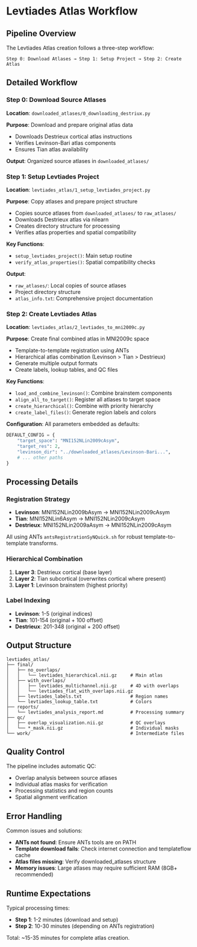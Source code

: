 # Levtiades Atlas Workflow

## Pipeline Overview

The Levtiades Atlas creation follows a three-step workflow:

```
Step 0: Download Atlases → Step 1: Setup Project → Step 2: Create Atlas
```

## Detailed Workflow

### Step 0: Download Source Atlases
**Location**: `downloaded_atlases/0_downloading_destriux.py`

**Purpose**: Download and prepare original atlas data
- Downloads Destrieux cortical atlas instructions
- Verifies Levinson-Bari atlas components
- Ensures Tian atlas availability

**Output**: Organized source atlases in `downloaded_atlases/`

### Step 1: Setup Levtiades Project
**Location**: `levtiades_atlas/1_setup_levtiades_project.py`

**Purpose**: Copy atlases and prepare project structure
- Copies source atlases from `downloaded_atlases/` to `raw_atlases/`
- Downloads Destrieux atlas via nilearn
- Creates directory structure for processing
- Verifies atlas properties and spatial compatibility

**Key Functions**:
- `setup_levtiades_project()`: Main setup routine
- `verify_atlas_properties()`: Spatial compatibility checks

**Output**:
- `raw_atlases/`: Local copies of source atlases
- Project directory structure
- `atlas_info.txt`: Comprehensive project documentation

### Step 2: Create Levtiades Atlas
**Location**: `levtiades_atlas/2_levtiades_to_mni2009c.py`

**Purpose**: Create final combined atlas in MNI2009c space
- Template-to-template registration using ANTs
- Hierarchical atlas combination (Levinson > Tian > Destrieux)
- Generate multiple output formats
- Create labels, lookup tables, and QC files

**Key Functions**:
- `load_and_combine_levinson()`: Combine brainstem components
- `align_all_to_target()`: Register all atlases to target space
- `create_hierarchical()`: Combine with priority hierarchy
- `create_label_files()`: Generate region labels and colors

**Configuration**: All parameters embedded as defaults:
```python
DEFAULT_CONFIG = {
    "target_space": "MNI152NLin2009cAsym",
    "target_res": 2,
    "levinson_dir": "../downloaded_atlases/Levinson-Bari...",
    # ... other paths
}
```

## Processing Details

### Registration Strategy
- **Levinson**: MNI152NLin2009bAsym → MNI152NLin2009cAsym
- **Tian**: MNI152NLin6Asym → MNI152NLin2009cAsym
- **Destrieux**: MNI152NLin2009aAsym → MNI152NLin2009cAsym

All using ANTs `antsRegistrationSyNQuick.sh` for robust template-to-template transforms.

### Hierarchical Combination
1. **Layer 3**: Destrieux cortical (base layer)
2. **Layer 2**: Tian subcortical (overwrites cortical where present)
3. **Layer 1**: Levinson brainstem (highest priority)

### Label Indexing
- **Levinson**: 1-5 (original indices)
- **Tian**: 101-154 (original + 100 offset)
- **Destrieux**: 201-348 (original + 200 offset)

## Output Structure

```
levtiades_atlas/
├── final/
│   ├── no_overlaps/
│   │   └── levtiades_hierarchical.nii.gz     # Main atlas
│   ├── with_overlaps/
│   │   ├── levtiades_multichannel.nii.gz     # 4D with overlaps
│   │   └── levtiades_flat_with_overlaps.nii.gz
│   ├── levtiades_labels.txt                  # Region names
│   └── levtiades_lookup_table.txt            # Colors
├── reports/
│   └── levtiades_analysis_report.md          # Processing summary
├── qc/
│   ├── overlap_visualization.nii.gz          # QC overlays
│   └── *_mask.nii.gz                         # Individual masks
└── work/                                     # Intermediate files
```

## Quality Control

The pipeline includes automatic QC:
- Overlap analysis between source atlases
- Individual atlas masks for verification
- Processing statistics and region counts
- Spatial alignment verification

## Error Handling

Common issues and solutions:
- **ANTs not found**: Ensure ANTs tools are on PATH
- **Template download fails**: Check internet connection and templateflow cache
- **Atlas files missing**: Verify downloaded_atlases structure
- **Memory issues**: Large atlases may require sufficient RAM (8GB+ recommended)

## Runtime Expectations

Typical processing times:
- **Step 1**: 1-2 minutes (download and setup)
- **Step 2**: 10-30 minutes (depending on ANTs registration)

Total: ~15-35 minutes for complete atlas creation.